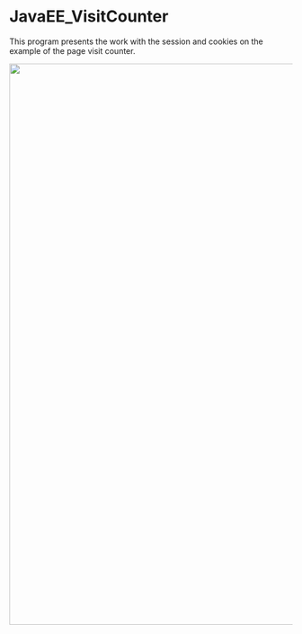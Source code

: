 # JavaEE_VisitCounter
This program presents the work with the session and cookies on the example of the page visit counter.
<p align="left">
<img src="https://user-images.githubusercontent.com/108148690/179479879-ae0cc6a0-e9c3-49df-b445-0b868956da63.JPG" width="1000"/>
</p>

